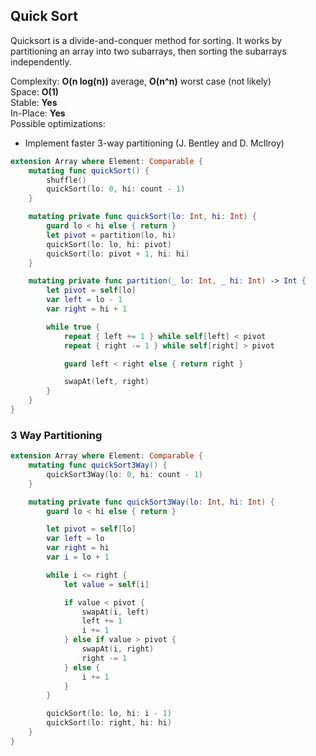 ## Quick Sort

Quicksort is a divide-and-conquer method for sorting. It works by partitioning an array into two subarrays, then sorting the subarrays independently.

Complexity: **O(n log(n))** average, **O(n^n)** worst   case (not likely)  
Space: **O(1)**  
Stable: **Yes**  
In-Place: **Yes**  
Possible optimizations:  
- Implement faster 3-way partitioning (J. Bentley and D. McIlroy)

```swift
extension Array where Element: Comparable {
    mutating func quickSort() {
        shuffle()
        quickSort(lo: 0, hi: count - 1)
    }

    mutating private func quickSort(lo: Int, hi: Int) {
        guard lo < hi else { return }
        let pivot = partition(lo, hi)
        quickSort(lo: lo, hi: pivot)
        quickSort(lo: pivot + 1, hi: hi)
    }

    mutating private func partition(_ lo: Int, _ hi: Int) -> Int {
        let pivot = self[lo]
        var left = lo - 1
        var right = hi + 1

        while true {
            repeat { left += 1 } while self[left] < pivot
            repeat { right -= 1 } while self[right] > pivot

            guard left < right else { return right }

            swapAt(left, right)
        }
    }
}
```

### 3 Way Partitioning
```swift
extension Array where Element: Comparable {
    mutating func quickSort3Way() {
        quickSort3Way(lo: 0, hi: count - 1)
    }

    mutating private func quickSort3Way(lo: Int, hi: Int) {
        guard lo < hi else { return }

        let pivot = self[lo]
        var left = lo
        var right = hi
        var i = lo + 1

        while i <= right {
            let value = self[i]

            if value < pivot {
                swapAt(i, left)
                left += 1
                i += 1
            } else if value > pivot {
                swapAt(i, right)
                right -= 1
            } else {
                i += 1
            }
        }

        quickSort(lo: lo, hi: i - 1)
        quickSort(lo: right, hi: hi)
    }
}
```